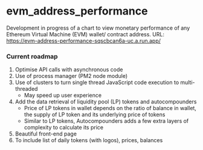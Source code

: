 # evm_address_performance

Development in progress of a chart to view monetary performance of any Ethereum Virtual Machine (EVM) wallet/ contract address. URL: https://evm-address-performance-sqscbcan6a-uc.a.run.app/

### Current roadmap

1. Optimise API calls with asynchronous code
2. Use of process manager (PM2 node module)
3. Use of clusters to turn single thread JavaScript code execution to multi-threaded
   - May speed up user experience
4. Add the data retrieval of liquidity pool (LP) tokens and autocompounders
   - Price of LP tokens in wallet depends on the ratio of balance in wallet, the supply of LP token and its underlying price of tokens
   - Similar to LP tokens, Autocompounders adds a few extra layers of complexity to calculate its price
5. Beautiful front-end page
6. To include list of daily tokens (with logos), prices, balances
